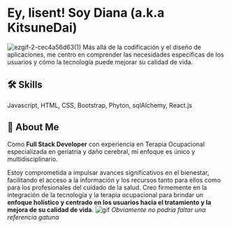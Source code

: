 # Ey, lisent! Soy Diana (a.k.a KitsuneDai) 
![ezgif-2-cec4a56d63(1)](https://github.com/KitsuneDai/KitsuneDai/assets/149829535/26e20ae8-ac97-45db-b9f3-097dcace284c)
Más allá de la codificación y el diseño de aplicaciones, me centro en comprender las necesidades específicas de los usuarios y cómo la tecnología puede mejorar su calidad de vida.

## 🛠 Skills
Javascript, HTML, CSS, Bootstrap, Phyton, sqlAlchemy, React.js

## 🦊 About Me
Como **Full Stack Developer** con experiencia en Terapia Ocupacional especializada en geriatría y daño cerebral, mi enfoque es único y multidisciplinario.

Estoy comprometida a impulsar avances significativos en el bienestar, facilitando el acceso a la información y los recursos tanto para ellos como para los profesionales del cuidado de la salud. Creo firmemente en la integración de la tecnología y la terapia ocupacional para brindar un **enfoque holístico y centrado en los usuarios hacia el tratamiento y la mejora de su calidad de vida**.
![gif](https://i.gifer.com/Gjnl.gif)
*Obviamente no podría faltar una referencia gatuna*
